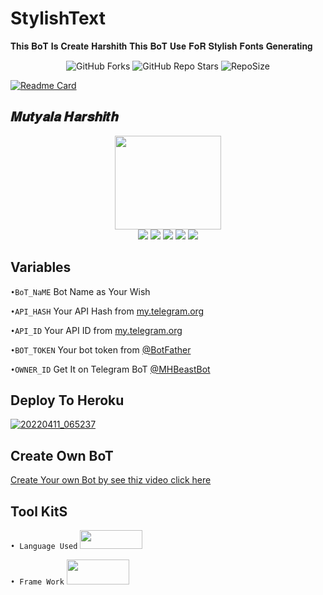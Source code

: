 # StylishText

𝐓𝐡𝐢𝐬 𝐁𝐨𝐓 𝐈𝐬 𝐂𝐫𝐞𝐚𝐭𝐞 𝐇𝐚𝐫𝐬𝐡𝐢𝐭𝐡 𝐓𝐡𝐢𝐬 𝐁𝐨𝐓 𝐔𝐬𝐞 𝐅𝐨𝐑 𝐒𝐭𝐲𝐥𝐢𝐬𝐡 𝐅𝐨𝐧𝐭𝐬 𝐆𝐞𝐧𝐞𝐫𝐚𝐭𝐢𝐧𝐠
<p align="middle" > <img alt="GitHub Forks" src="https://img.shields.io/github/forks/MutyalaHarshith/stylishtext?label=%F0%9F%8D%B4Forks&logoColor=blue&style=circle"> <img alt="GitHub Repo Stars" src="https://img.shields.io/github/stars/MutyalaHarshith/stylishtext?label=%E2%AD%90%EF%B8%8FStars&logoColor=blue&style=circle"> <align="" > <img alt="RepoSize" src="https://img.shields.io/github/repo-size/MutyalaHarshith/stylishtext?label=🗃️ Repo Size&logoColor=blue&style=circle"></p>

[![Readme Card](https://github-readme-stats.vercel.app/api/pin/?username=MutyalaHarshith&repo=stylishtext&theme=social)](https://github.com/MutyalaHarshith/stylishtext&bg_color=grey)
## 𝑴𝒖𝒕𝒚𝒂𝒍𝒂 𝑯𝒂𝒓𝒔𝒉𝒊𝒕𝒉

<p align="middle">
<img src="https://telegra.ph/file/30ca4ce92f146fc14b4d6.jpg" width="170" height="150"><br>
<img src="https://badgen.net/badge/Name/Harshith/black?icon=awesome&labelColor=0080FF"></a>
<img src="https://badgen.net/badge/Skills/python/purple?icon=terminal&labelColor=red"></a>
<a href="https://telegram.dog/Harshith_Mutyala"><img src="https://img.shields.io/badge/Telegram-Channel-blue.svg?logo=telegram"></a>
<a href="https://github.com/MutyalaHarshith"><img src="https://badgen.net/badge/Follow%20on%20/GitHub/80FF00?icon=github&labelColor=black"></a>
<a href="https://youtube.com/channel/UCE72_6rmOJYa6JTXNaZ5LSw"><img src="https://img.shields.io/badge/YouTube-Channel-FF3333.svg?logo=youtube&logoColor=FF3333"></a>
<p align="left">
</p>

## Variables
`•BoT_NaME` Bot Name as Your Wish

`•API_HASH` Your API Hash from [my.telegram.org](my.telegram.org)

`•API_ID` Your API ID from [my.telegram.org](my.telegram.org)

`•BOT_TOKEN` Your bot token from [@BotFather](https://t.me/botfather)

`•OWNER_ID` Get It on Telegram BoT [@MHBeastBot](https://t.me/MHBeastBoT)
## Deploy To Heroku 
[![20220411_065237](https://user-images.githubusercontent.com/91818980/162686070-c0064258-1f97-4ddd-b3f4-87f7524cdaf0.png)](https://heroku.com/deploy)

## Create Own BoT
[Create Your own Bot by see thiz video click here](https://youtu.be/J3_LnYhvw94)

## Tool KitS
`• Language Used` [<img src="https://telegra.ph/file/960ed8709acaf8c68b894.jpg" width="100" height="30">](https://www.python.org/)

`• Frame Work` [<img src="https://telegra.ph/file/804f06d1590f7619a63ed.jpg" width="100" height="40">](https://github.com/pyrogram/pyrogram)
